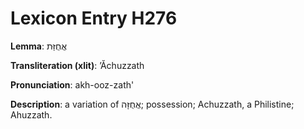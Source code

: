 # Lexicon Entry H276

**Lemma**: אֲחֻזַּת

**Transliteration (xlit)**: ʼĂchuzzath

**Pronunciation**: akh-ooz-zath'

**Description**:
a variation of אֲחֻזָּה; possession; Achuzzath, a Philistine; Ahuzzath.
